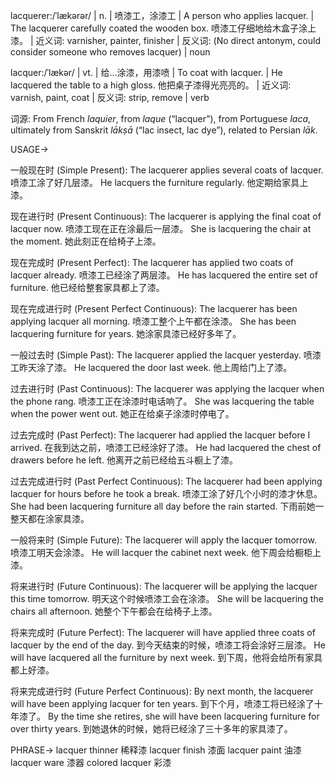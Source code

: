 lacquerer:/ˈlækərər/ | n. | 喷漆工，涂漆工 | A person who applies lacquer. | The lacquerer carefully coated the wooden box.  喷漆工仔细地给木盒子涂上漆。 | 近义词: varnisher, painter, finisher | 反义词:  (No direct antonym, could consider someone who removes lacquer) | noun

lacquer:/ˈlækər/ | vt. | 给…涂漆，用漆喷 | To coat with lacquer. |  He lacquered the table to a high gloss. 他把桌子漆得光亮亮的。 | 近义词: varnish, paint, coat | 反义词: strip, remove | verb

词源:
From French *laquier*, from *laque* (“lacquer”), from Portuguese *laca*, ultimately from Sanskrit *lākṣā* (“lac insect, lac dye”), related to Persian *lāk*.

USAGE->

一般现在时 (Simple Present):
The lacquerer applies several coats of lacquer. 喷漆工涂了好几层漆。
He lacquers the furniture regularly. 他定期给家具上漆。

现在进行时 (Present Continuous):
The lacquerer is applying the final coat of lacquer now. 喷漆工现在正在涂最后一层漆。
She is lacquering the chair at the moment. 她此刻正在给椅子上漆。

现在完成时 (Present Perfect):
The lacquerer has applied two coats of lacquer already. 喷漆工已经涂了两层漆。
He has lacquered the entire set of furniture. 他已经给整套家具都上了漆。

现在完成进行时 (Present Perfect Continuous):
The lacquerer has been applying lacquer all morning. 喷漆工整个上午都在涂漆。
She has been lacquering furniture for years. 她涂家具漆已经好多年了。


一般过去时 (Simple Past):
The lacquerer applied the lacquer yesterday. 喷漆工昨天涂了漆。
He lacquered the door last week. 他上周给门上了漆。

过去进行时 (Past Continuous):
The lacquerer was applying the lacquer when the phone rang.  喷漆工正在涂漆时电话响了。
She was lacquering the table when the power went out.  她正在给桌子涂漆时停电了。


过去完成时 (Past Perfect):
The lacquerer had applied the lacquer before I arrived. 在我到达之前，喷漆工已经涂好了漆。
He had lacquered the chest of drawers before he left. 他离开之前已经给五斗橱上了漆。

过去完成进行时 (Past Perfect Continuous):
The lacquerer had been applying lacquer for hours before he took a break. 喷漆工涂了好几个小时的漆才休息。
She had been lacquering furniture all day before the rain started. 下雨前她一整天都在涂家具漆。


一般将来时 (Simple Future):
The lacquerer will apply the lacquer tomorrow. 喷漆工明天会涂漆。
He will lacquer the cabinet next week. 他下周会给橱柜上漆。


将来进行时 (Future Continuous):
The lacquerer will be applying the lacquer this time tomorrow. 明天这个时候喷漆工会在涂漆。
She will be lacquering the chairs all afternoon. 她整个下午都会在给椅子上漆。

将来完成时 (Future Perfect):
The lacquerer will have applied three coats of lacquer by the end of the day. 到今天结束的时候，喷漆工将会涂好三层漆。
He will have lacquered all the furniture by next week. 到下周，他将会给所有家具都上好漆。


将来完成进行时 (Future Perfect Continuous):
By next month, the lacquerer will have been applying lacquer for ten years. 到下个月，喷漆工将已经涂了十年漆了。
By the time she retires, she will have been lacquering furniture for over thirty years. 到她退休的时候，她将已经涂了三十多年的家具漆了。



PHRASE->
lacquer thinner  稀释漆
lacquer finish  漆面
lacquer paint  油漆
lacquer ware  漆器
colored lacquer  彩漆